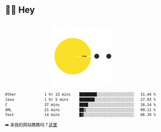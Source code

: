 
# 👋🏻 Hey
<div align="center">
	<br>
	<img src="https://raw.githubusercontent.com/Aniket965/Aniket965/master/pacman.svg?sanitize=true" width="200" height="200">
	<br>
</div>

<!--START_SECTION:waka-->

```txt
Other             1 hr 13 mins    ████████░░░░░░░░░░░░░░░░░   31.44 %
Java              1 hr 5 mins     ███████░░░░░░░░░░░░░░░░░░   27.93 %
C                 37 mins         ████░░░░░░░░░░░░░░░░░░░░░   16.14 %
XML               21 mins         ██▒░░░░░░░░░░░░░░░░░░░░░░   09.11 %
Text              14 mins         █▓░░░░░░░░░░░░░░░░░░░░░░░   06.39 %
```

<!--END_SECTION:waka-->

 ➡️  来我的网站瞧瞧吗？[这里](https://www.shaolongfei.com)
